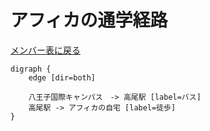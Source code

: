 # アフィカの通学経路

[メンバー表に戻る](member.md#メンバー表)

```graphviz
digraph {
    edge [dir=both]

    八王子国際キャンパス　-> 高尾駅 [label=バス]
    高尾駅 -> アフィカの自宅 [label=徒歩]
}
```
